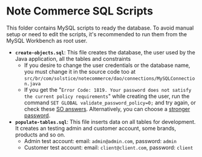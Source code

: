# Note Commerce SQL Scripts
This folder contains MySQL scripts to ready the database. To avoid manual setup or need to edit the scripts, it's 
recommended to run them from the MySQL Workbench as root user.

- **`create-objects.sql`**: This file creates the database, the user used by the Java application, all the tables and constraints
  - If you desire to change the user credentials or the database name, you must change it in the source code too at 
  `src/br/com/solstice/notecommerce/dao/connections/MySQLConnection.java`
  - If you get the "`Error Code: 1819. Your password does not satisfy the current policy requirements`" while creating the
  user, run the command `SET GLOBAL validate_password_policy=0;` and try again, or check these [SO answers](https://stackoverflow.com/questions/36301100/how-do-i-turn-off-the-mysql-password-validation). Alternatively, you can choose
  a [stronger password](https://dev.mysql.com/doc/refman/5.7/en/validate-password.html).
- **`populate-tables.sql`**: This file inserts data on all tables for development. 
It creates an testing admin and customer account, some brands, products and so on.
  - Admin test account: email: `admin@admin.com`, password: `admin`
  - Customer test account: email: `client@client.com`, password: `client`
